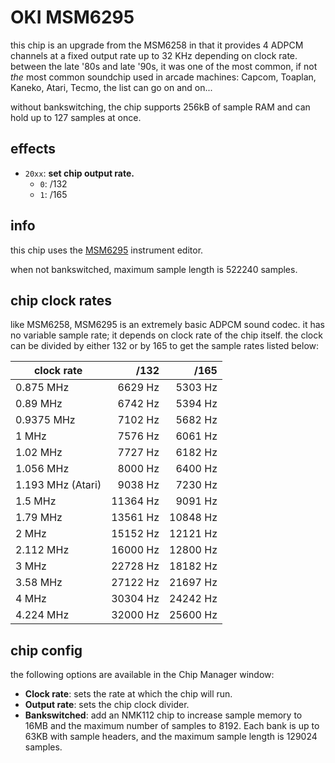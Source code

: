 # OKI MSM6295

this chip is an upgrade from the MSM6258 in that it provides 4 ADPCM channels at a fixed output rate up to 32 KHz depending on clock rate. between the late '80s and late '90s, it was one of the most common, if not _the_ most common soundchip used in arcade machines: Capcom, Toaplan, Kaneko, Atari, Tecmo, the list can go on and on...

without bankswitching, the chip supports 256kB of sample RAM and can hold up to 127 samples at once.

## effects

- `20xx`: **set chip output rate.**
  - `0`: /132
  - `1`: /165

## info

this chip uses the [MSM6295](../4-instrument/msm6295.md) instrument editor.

when not bankswitched, maximum sample length is 522240 samples.

## chip clock rates

like MSM6258, MSM6295 is an extremely basic ADPCM sound codec. it has no variable sample rate; it depends on clock rate of the chip itself. the clock can be divided by either 132 or by 165 to get the sample rates listed below:

| clock rate         |     /132 |     /165 |
|--------------------|---------:|---------:|
| 0.875 MHz          |  6629 Hz |  5303 Hz |
| 0.89 MHz           |  6742 Hz |  5394 Hz |
| 0.9375 MHz         |  7102 Hz |  5682 Hz |
| 1 MHz              |  7576 Hz |  6061 Hz |
| 1.02 MHz           |  7727 Hz |  6182 Hz |
| 1.056 MHz          |  8000 Hz |  6400 Hz |
| 1.193 MHz (Atari)  |  9038 Hz |  7230 Hz |
| 1.5 MHz            | 11364 Hz |  9091 Hz |
| 1.79 MHz           | 13561 Hz | 10848 Hz |
| 2 MHz              | 15152 Hz | 12121 Hz |
| 2.112 MHz          | 16000 Hz | 12800 Hz |
| 3 MHz              | 22728 Hz | 18182 Hz |
| 3.58 MHz           | 27122 Hz | 21697 Hz |
| 4 MHz              | 30304 Hz | 24242 Hz |
| 4.224 MHz          | 32000 Hz | 25600 Hz |

## chip config

the following options are available in the Chip Manager window:

- **Clock rate**: sets the rate at which the chip will run.
- **Output rate**: sets the chip clock divider.
- **Bankswitched**: add an NMK112 chip to increase sample memory to 16MB and the maximum number of samples to 8192. Each bank is up to 63KB with sample headers, and the maximum sample length is 129024 samples.
